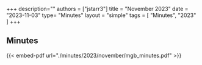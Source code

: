 +++
description=""
authors = ["jstarr3"]
title = "November 2023"
date = "2023-11-03"
type= "Minutes"
layout = "simple"
tags = [
    "Minutes",
    "2023"
]
+++

## Minutes

{{< embed-pdf url="./minutes/2023/november/mgb_minutes.pdf" >}}
